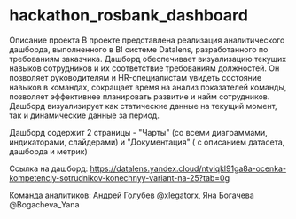 # hackathon_rosbank_dashboard
Описание проекта
В проекте представлена реализация аналитического дашборда, выполненного в BI системе Datalens, разработанного по требованиям заказчика.
Дашборд обеспечивает визуализацию текущих навыков сотрудников и их соответствие требованиям должностей. Он позволяет руководителям и HR-специалистам увидеть состояние навыков в командах, сокращает время на анализ показателей команды, позволяет эффективнее планировать развитие и найм сотрудников. Дашборд визуализирует как статические данные на текущий момент, так и динамические данные за период.

Дашборд содержит 2 страницы - "Чарты" (со всеми диаграммами, индикаторами, слайдерами) и "Документация" ( с описанием датасета, дашборда и метрик)

Ссылка на дашборд: https://datalens.yandex.cloud/ntviqkl91ga8a-ocenka-kompetenciy-sotrudnikov-konechnyy-variant-na-25?tab=0g

Команда аналитиков: Андрей Голубев @xlegatorx, Яна Богачева @Bogacheva_Yana
